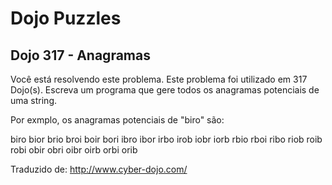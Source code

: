 # Dojo Puzzles

## Dojo 317 - Anagramas 

Você está resolvendo este problema. 
Este problema foi utilizado em 317 Dojo(s).
Escreva um programa que gere todos os anagramas potenciais de uma string.

Por exmplo, os anagramas potenciais de "biro" são:


biro bior brio broi boir bori
ibro ibor irbo irob iobr iorb
rbio rboi ribo riob roib robi
obir obri oibr oirb orbi orib

Traduzido de: http://www.cyber-dojo.com/
